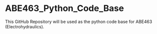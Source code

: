 # ABE463_Python_Code_Base
This GitHub Repository will be used as the python code base for ABE463 (Electrohydraulics).
